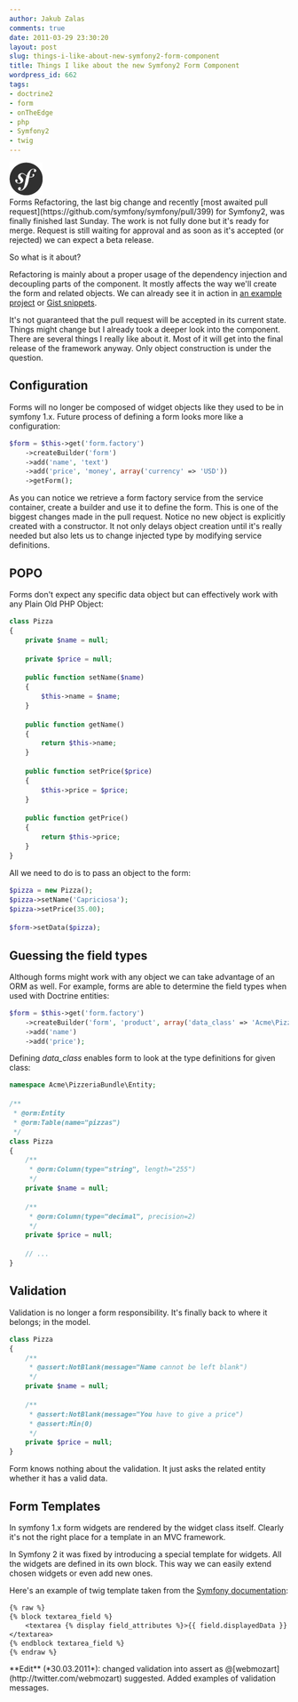 ```yaml
---
author: Jakub Zalas
comments: true
date: 2011-03-29 23:30:20
layout: post
slug: things-i-like-about-new-symfony2-form-component
title: Things I like about the new Symfony2 Form Component
wordpress_id: 662
tags:
- doctrine2
- form
- onTheEdge
- php
- Symfony2
- twig
---
```


<div class="pull-left">
    <img src="/uploads/wp/2011/03/sflogo.png" title="Symfony logo" alt="Symfony logo" class="img-responsive" />
</div>
Forms Refactoring, the last big change and recently [most awaited pull request](https://github.com/symfony/symfony/pull/399) for Symfony2, was finally finished last Sunday. The work is not fully done but it's ready for merge. Request is still waiting for approval and as soon as it's accepted (or rejected) we can expect a beta release.

So what is it about?

Refactoring is mainly about a proper usage of the dependency injection and decoupling parts of the component. It mostly affects the way we'll create the form and related objects. We can already see it in action in [an example project](https://github.com/beberlei/AcmePizzaBundle) or [Gist snippets](https://gist.github.com/883293).

It's not guaranteed that the pull request will be accepted in its current state. Things might change but I already took a deeper look into the component. There are several things I really like about it. Most of it will get into the final release of the framework anyway. Only object construction is under the question.


## Configuration


Forms will no longer be composed of widget objects like they used to be in symfony 1.x. Future process of defining a form looks more like a configuration:

    
```php
$form = $this->get('form.factory')
    ->createBuilder('form')
    ->add('name', 'text')
    ->add('price', 'money', array('currency' => 'USD'))
    ->getForm();
```


As you can notice we retrieve a form factory service from the service container, create a builder and use it to define the form. This is one of the biggest changes made in the pull request. Notice no new object is explicitly created with a constructor. It not only delays object creation until it's really needed but also lets us to change injected type by modifying service definitions.


## POPO


Forms don't expect any specific data object but can effectively work with any Plain Old PHP Object:

    
```php
class Pizza
{
    private $name = null;

    private $price = null;

    public function setName($name)
    {
        $this->name = $name;
    }

    public function getName()
    {
        return $this->name;
    }

    public function setPrice($price)
    {
        $this->price = $price;
    }

    public function getPrice()
    {
        return $this->price;
    }
}
```


All we need to do is to pass an object to the form:

    
```php
$pizza = new Pizza();
$pizza->setName('Capriciosa');
$pizza->setPrice(35.00);

$form->setData($pizza);
```




## Guessing the field types


Although forms might work with any object we can take advantage of an ORM as well. For example, forms are able to determine the field types when used with Doctrine entities:

    
```php
$form = $this->get('form.factory')
    ->createBuilder('form', 'product', array('data_class' => 'Acme\PizzeriaBundle\Entity\Pizza'))
    ->add('name')
    ->add('price');
```


Defining *data_class* enables form to look at the type definitions for given class:

    
```php
namespace Acme\PizzeriaBundle\Entity;

/**
 * @orm:Entity
 * @orm:Table(name="pizzas")
 */
class Pizza
{
    /**
     * @orm:Column(type="string", length="255")
     */
    private $name = null;

    /**
     * @orm:Column(type="decimal", precision=2)
     */
    private $price = null;

    // ...
}
```




## Validation


Validation is no longer a form responsibility. It's finally back to where it belongs; in the model.

    
```php
class Pizza
{
    /**
     * @assert:NotBlank(message="Name cannot be left blank")
     */
    private $name = null;

    /**
     * @assert:NotBlank(message="You have to give a price")
     * @assert:Min(0)
     */
    private $price = null;
}
```


Form knows nothing about the validation. It just asks the related entity whether it has a valid data.


## Form Templates


In symfony 1.x form widgets are rendered by the widget class itself. Clearly it's not the right place for a template in an MVC framework.

In Symfony 2 it was fixed by introducing a special template for widgets. All the widgets are defined in its own block. This way we can easily extend chosen widgets or even add new ones.

Here's an example of twig template taken from the [Symfony documentation](http://symfony.com/doc/2.0/book/forms/view.html#defining-the-html-representation):

    
```jinja
{% raw %}
{% block textarea_field %}
    <textarea {% display field_attributes %}>{{ field.displayedData }}</textarea>
{% endblock textarea_field %}
{% endraw %}
```

<div class="alert alert-warning" markdown="1">
**Edit** (*30.03.2011*): changed validation into assert as @[webmozart](http://twitter.com/webmozart) suggested. Added examples of validation messages.
</div>
